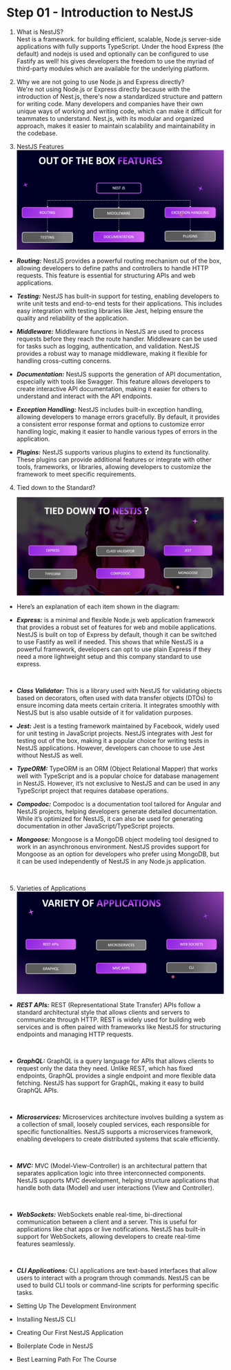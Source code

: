 # Step 01 - Introduction to NestJS

1. What is NestJS?<br />
   Nest is a framework. for building efficient, scalable, Node.js server-side applications with
   fully supports TypeScript. Under the hood Express (the default) and nodejs is used and optionally
   can be configured to use Fastify as well! his gives developers the freedom to use the myriad of third-party modules which are available for the underlying platform.

2. Why we are not going to use Node.js and Express directly? <br />
   We're not using Node.js or Express directly because with the introduction of Nest.js,
   there's now a standardized structure and pattern for writing code. Many developers and companies have their own unique ways of working and writing code,
   which can make it difficult for teammates to understand. Nest.js, with its modular and organized approach,
   makes it easier to maintain scalability and maintainability in the codebase.

3. NestJS Features
   ![nestjs-features](./images/nestjs-features.png)

- **_Routing:_** NestJS provides a powerful routing mechanism out of the box, allowing developers to define paths and controllers to handle HTTP requests. This feature is essential for structuring APIs and web applications.

- **_Testing:_** NestJS has built-in support for testing, enabling developers to write unit tests and end-to-end tests for their applications. This includes easy integration with testing libraries like Jest, helping ensure the quality and reliability of the application.

- **_Middleware:_** Middleware functions in NestJS are used to process requests before they reach the route handler. Middleware can be used for tasks such as logging, authentication, and validation. NestJS provides a robust way to manage middleware, making it flexible for handling cross-cutting concerns.

- **_Documentation:_** NestJS supports the generation of API documentation, especially with tools like Swagger. This feature allows developers to create interactive API documentation, making it easier for others to understand and interact with the API endpoints.

- **_Exception Handling:_** NestJS includes built-in exception handling, allowing developers to manage errors gracefully. By default, it provides a consistent error response format and options to customize error handling logic, making it easier to handle various types of errors in the application.

- **_Plugins:_** NestJS supports various plugins to extend its functionality. These plugins can provide additional features or integrate with other tools, frameworks, or libraries, allowing developers to customize the framework to meet specific requirements.

4. Tied down to the Standard?

   ![tied down to nestjs](./images/tied-down-to-nestjs.png)

- Here’s an explanation of each item shown in the diagram:

- **_Express:_** is a minimal and flexible Node.js web application framework that provides a robust set of features for web and mobile applications. NestJS is built on top of Express by default, though it can be switched to use Fastify as well if needed. This shows that while NestJS is a powerful framework, developers can opt to use plain Express if they need a more lightweight setup and this company standard to use express.

<br />

- **_Class Validator:_** This is a library used with NestJS for validating objects based on decorators, often used with data transfer objects (DTOs) to ensure incoming data meets certain criteria. It integrates smoothly with NestJS but is also usable outside of it for validation purposes.
  <br />

- **_Jest:_** Jest is a testing framework maintained by Facebook, widely used for unit testing in JavaScript projects. NestJS integrates with Jest for testing out of the box, making it a popular choice for writing tests in NestJS applications. However, developers can choose to use Jest without NestJS as well.
  <br />

- **_TypeORM:_** TypeORM is an ORM (Object Relational Mapper) that works well with TypeScript and is a popular choice for database management in NestJS. However, it’s not exclusive to NestJS and can be used in any TypeScript project that requires database operations.
  <br />

- **_Compodoc:_** Compodoc is a documentation tool tailored for Angular and NestJS projects, helping developers generate detailed documentation. While it’s optimized for NestJS, it can also be used for generating documentation in other JavaScript/TypeScript projects.
  <br />

- **_Mongoose:_** Mongoose is a MongoDB object modeling tool designed to work in an asynchronous environment. NestJS provides support for Mongoose as an option for developers who prefer using MongoDB, but it can be used independently of NestJS in any Node.js application.

<br />

5. Varieties of Applications
![varieties of applications](./images/varities-of-application.png)

-  **_REST APIs:_** REST (Representational State Transfer) APIs follow a standard architectural style that allows clients and servers to communicate through HTTP. REST is widely used for building web services and is often paired with frameworks like NestJS for structuring endpoints and managing HTTP requests.
<br />

- **_GraphQL:_** GraphQL is a query language for APIs that allows clients to request only the data they need. Unlike REST, which has fixed endpoints, GraphQL provides a single endpoint and more flexible data fetching. NestJS has support for GraphQL, making it easy to build GraphQL APIs.
<br />

- **_Microservices:_** Microservices architecture involves building a system as a collection of small, loosely coupled services, each responsible for specific functionalities. NestJS supports a microservices framework, enabling developers to create distributed systems that scale efficiently.
<br />

- **_MVC:_** MVC (Model-View-Controller) is an architectural pattern that separates application logic into three interconnected components. NestJS supports MVC development, helping structure applications that handle both data (Model) and user interactions (View and Controller).
<br />

- **_WebSockets:_** WebSockets enable real-time, bi-directional communication between a client and a server. This is useful for applications like chat apps or live notifications. NestJS has built-in support for WebSockets, allowing developers to create real-time features seamlessly.
<br />

- **_CLI Applications:_** CLI applications are text-based interfaces that allow users to interact with a program through commands. NestJS can be used to build CLI tools or command-line scripts for performing specific tasks.

- Setting Up The Development Environment
- Installing NestJS CLI
- Creating Our First NestJS Application
- Boilerplate Code in NestJS
- Best Learning Path For The Course
